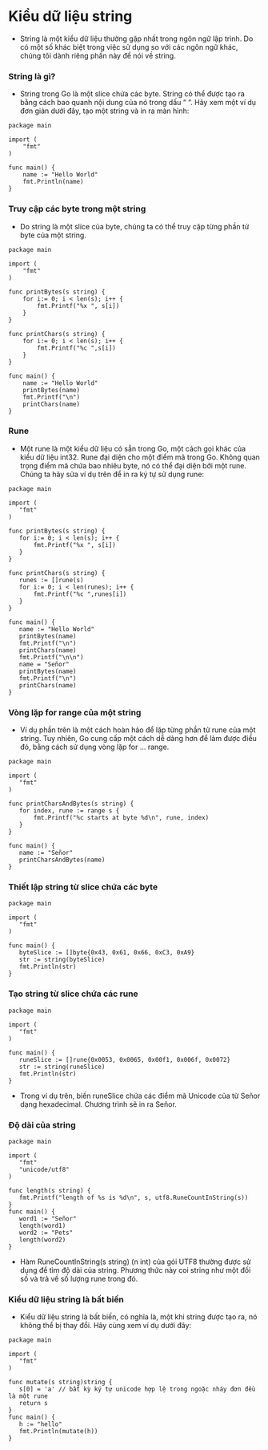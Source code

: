 # Kiểu dữ liệu string

- String là một kiểu dữ liệu thường gặp nhất trong ngôn ngữ lập trình. Do có một số khác biệt trong việc sử dụng so với các ngôn ngữ khác, chúng tôi dành riêng phần này để nói về string.

### String là gì?

- String trong Go là một slice chứa các byte. String có thể được tạo ra bằng cách bao quanh nội dung của nó trong dấu “ “. Hãy xem một ví dụ đơn giản dưới đây, tạo một string và in ra màn hình:

```
package main

import (  
    "fmt"
)

func main() {  
    name := "Hello World"
    fmt.Println(name)
}
```

### Truy cập các byte trong một string

- Do string là một slice của byte, chúng ta có thể truy cập từng phần tử byte của một string.
```
package main

import (  
    "fmt"
)

func printBytes(s string) {  
    for i:= 0; i < len(s); i++ {
        fmt.Printf("%x ", s[i])
    }
}

func printChars(s string) {  
    for i:= 0; i < len(s); i++ {
        fmt.Printf("%c ",s[i])
    }
}

func main() {  
    name := "Hello World"
    printBytes(name)
    fmt.Printf("\n")
    printChars(name)
}
```

### Rune

- Một rune là một kiểu dữ liệu có sẵn trong Go, một cách gọi khác của kiểu dữ liệu int32. Rune đại diện cho một điểm mã trong Go. Không quan trọng điểm mã chứa bao nhiêu byte, nó có thể đại diện bởi một rune. Chúng ta hãy sửa ví dụ trên để in ra ký tự sử dụng rune:

```
package main

import (  
   "fmt"
)

func printBytes(s string) {  
   for i:= 0; i < len(s); i++ {
       fmt.Printf("%x ", s[i])
   }
}

func printChars(s string) {  
   runes := []rune(s)
   for i:= 0; i < len(runes); i++ {
       fmt.Printf("%c ",runes[i])
   }
}

func main() {  
   name := "Hello World"
   printBytes(name)
   fmt.Printf("\n")
   printChars(name)
   fmt.Printf("\n\n")
   name = "Señor"
   printBytes(name)
   fmt.Printf("\n")
   printChars(name)
}
```

### Vòng lặp for range của một string

- Ví dụ phần trên là một cách hoàn hảo để lặp từng phần tử rune của một string. Tuy nhiên, Go cung cấp một cách dễ dàng hơn để làm được điều đó, bằng cách sử dụng vòng lặp for ... range.

```
package main

import (  
   "fmt"
)

func printCharsAndBytes(s string) {  
   for index, rune := range s {
       fmt.Printf("%c starts at byte %d\n", rune, index)
   }
}

func main() {  
   name := "Señor"
   printCharsAndBytes(name)
}
```

### Thiết lập string từ slice chứa các byte

```
package main

import (  
   "fmt"
)

func main() {  
   byteSlice := []byte{0x43, 0x61, 0x66, 0xC3, 0xA9}
   str := string(byteSlice)
   fmt.Println(str)
}
```

### Tạo string từ slice chứa các rune

```
package main

import (  
   "fmt"
)

func main() {  
   runeSlice := []rune{0x0053, 0x0065, 0x00f1, 0x006f, 0x0072}
   str := string(runeSlice)
   fmt.Println(str)
}
```
- Trong ví dụ trên, biến runeSlice chứa các điểm mã Unicode của từ Señor dạng hexadecimal. Chương trình sẽ in ra Señor.

### Độ dài của string

```
package main

import (  
   "fmt"
   "unicode/utf8"
)

func length(s string) {  
   fmt.Printf("length of %s is %d\n", s, utf8.RuneCountInString(s))
}
func main() {  
   word1 := "Señor" 
   length(word1)
   word2 := "Pets"
   length(word2)
}
```
- Hàm RuneCountInString(s string) (n int) của gói UTF8 thường được sử dụng để tìm độ dài của string. Phương thức này coi string như một đối số và trả về số lượng rune trong đó.

### Kiểu dữ liệu string là bất biến

- Kiểu dữ liệu string là bất biến, có nghĩa là, một khi string được tạo ra, nó không thể bị thay đổi. Hãy cùng xem ví dụ dưới đây:

```
package main

import (  
   "fmt"
)

func mutate(s string)string {  
   s[0] = 'a' // bất kỳ ký tự unicode hợp lệ trong ngoặc nháy đơn đều là một rune 
   return s
}
func main() {  
   h := "hello"
   fmt.Println(mutate(h))
}
```